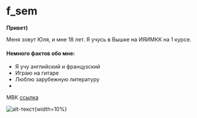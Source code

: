 # f_sem
**Привет)**

Меня зовут Юля, и мне 18 лет. Я учусь в Вышке на ИЯИМКК на 1 курсе.

#### Немного фактов обо мне:
* Я учу английский и французский
* Играю на гитаре
* Люблю зарубежную литературу
* 
МВК [ссылка](https://vk.com/ju_julia_ss)

![alt-текст](https://pp.userapi.com/c824204/v824204409/61d63/uSFlKgPzQCQ.jpg){width=10%}
